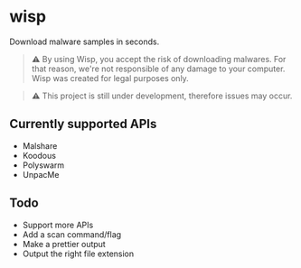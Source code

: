 # wisp
Download malware samples in seconds.

> ⚠ By using Wisp, you accept the risk of downloading malwares. 
> For that reason, we're not responsible of any damage to your computer. 
> Wisp was created for legal purposes only.

> ⚠ This project is still under development, therefore issues may occur.

## Currently supported APIs

- Malshare
- Koodous
- Polyswarm
- UnpacMe

## Todo

- Support more APIs
- Add a scan command/flag
- Make a prettier output
- Output the right file extension
